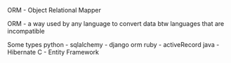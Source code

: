 ORM -  Object Relational Mapper

ORM - a way used by any language to convert data btw languages that are incompatible

Some types
python
    - sqlalchemy
    - django orm
ruby
    - activeRecord
java
    - Hibernate
C
    - Entity Framework



